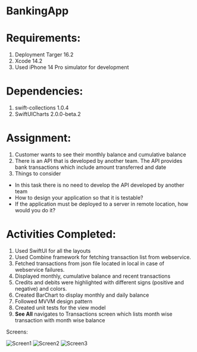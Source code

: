 # BankingApp

# Requirements:
1. Deployment Targer 16.2
2. Xcode 14.2
3. Used iPhone 14 Pro simulator for development

# Dependencies:
1. swift-collections 1.0.4
2. SwiftUICharts 2.0.0-beta.2

# Assignment:

1. Customer wants to see their monthly balance and cumulative balance
2. There is an API that is developed by another team. The API provides bank transactions which include amount transferred and date
3. Things to consider
* In this task there is no need to develop the API developed by another team
* How to design your application so that it is testable?
* If the application must be deployed to a server in remote location, how would you do it?

# Activities Completed:

1. Used SwiftUI for all the layouts
2. Used Combine framework for fetching transaction list from webservice.
3. Fetched transactions from json file located in local in case of webservice failures.
4. Displayed monthly, cumulative balance and recent transactions
5. Credits and debits were highlighted with different signs (positive and negative) and colors.
6. Created BarChart to display monthly and daily balance
7. Followed MVVM design pattern
8. Created unit tests for the view model
9. **See All** navigates to Transactions screen which lists month wise transaction with month wise balance

Screens:

![Screen1](https://github.com/karthikravikumar8/BankingApp/assets/65198640/e5a3fe0a-40d7-4500-8147-7d3b99a263b5)
![Screen2](https://github.com/karthikravikumar8/BankingApp/assets/65198640/4b00114b-dcaa-4b6a-a95a-f8294a8e74ae)
![Screen3](https://github.com/karthikravikumar8/BankingApp/assets/65198640/3c3e4b92-41db-47c0-928c-d8b4e41f8f75)
